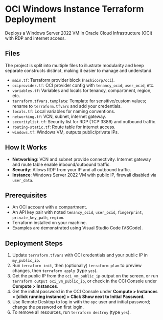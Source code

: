 # OCI Windows Instance Terraform Deployment

Deploys a Windows Server 2022 VM in Oracle Cloud Infrastructure (OCI) with RDP and internet access.

## Files
The project is split into multiple files to illustrate modularity and keep separate constructs distinct, making it easier to manage and understand.
- `main.tf`: Terraform provider block (`hashicorp/oci`).
- `ociprovider.tf`: OCI provider config with `tenancy_ocid`, `user_ocid`, etc.
- `variables.tf`: Variables and locals for tenancy, compartment, region, etc.
- `terraform.tfvars.template`: Template for sensitive/custom values; rename to `terraform.tfvars` and add your credentials.
- `locals.tf`: Local variables for naming conventions.
- `networking.tf`: VCN, subnet, internet gateway.
- `securitylist.tf`: Security list for RDP (TCP 3389) and outbound traffic.
- `routing-static.tf`: Route table for internet access.
- `windows.tf`: Windows VM, outputs public/private IPs.

## How It Works
- **Networking**: VCN and subnet provide connectivity. Internet gateway and route table enable inbound/outbound traffic.
- **Security**: Allows RDP from your IP and all outbound traffic.
- **Instance**: Windows Server 2022 VM with public IP, firewall disabled via `user_data`.

## Prerequisites
- An OCI account with a compartment.
- An API key pair with noted `tenancy_ocid`, `user_ocid`, `fingerprint`, `private_key_path`, `region`.
- Terraform installed on your machine.
- Examples are demonstrated using Visual Studio Code (VSCode).

## Deployment Steps
1. Update `terraform.tfvars` with OCI credentials and your public IP in `my_public_ip`.
2. Run `terraform init`, then (optionally) `terraform plan` to preview changes, then `terraform apply` (type `yes`).
3. Get the public IP from the `oci_vm_public_ip` output on the screen, or run `terraform output oci_vm_public_ip`, or check in the OCI Console under **Compute > Instances**.
4. Get the initial password in the OCI Console under **Compute > Instances > [click running instance] > Click Show next to Initial Password**.
5. Use Remote Desktop to log in with the `opc` user and initial password; change the password on first login.
6. To remove all resources, run `terraform destroy` (type `yes`).